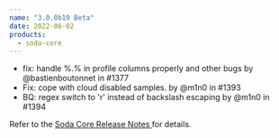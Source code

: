 ```yaml
---
name: "3.0.0b19 Beta"
date: 2022-06-02
products:
  - soda-core
---
```


* fix: handle %.% in profile columns properly and other bugs by @bastienboutonnet in #1377
* Fix: cope with cloud disabled samples. by @m1n0 in #1393
* BQ: regex switch to 'r' instead of backslash escaping by @m1n0 in #1394

Refer to the <a href="https://github.com/sodadata/soda-core/releases" target="_blank">Soda Core Release Notes </a> for details.
